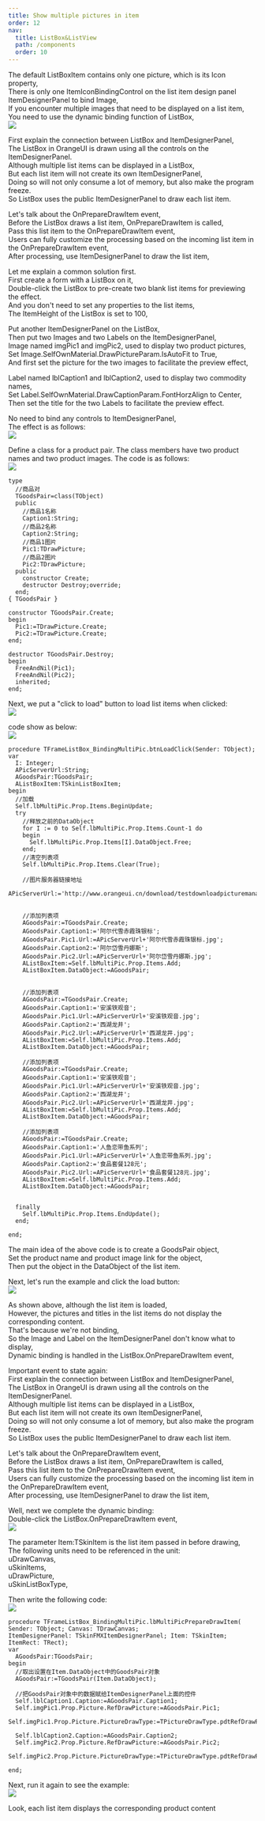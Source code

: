 ```yaml
---
title: Show multiple pictures in item
order: 12
nav:
  title: ListBox&ListView
  path: /components
  order: 10
---
```



The default ListBoxItem contains only one picture, which is its Icon property,  
There is only one ItemIconBindingControl on the list item design panel ItemDesignerPanel to bind Image,  
If you encounter multiple images that need to be displayed on a list item,  
You need to use the dynamic binding function of ListBox,  
![](http://www.orangeui.cn/orangeuiblog/OrangeUI/10.16.OrangeUI%E6%8E%A7%E4%BB%B6%E4%BD%BF%E7%94%A8%E8%AF%B4%E6%98%8E(%E5%88%97%E8%A1%A8%E6%A1%86%E6%8E%A7%E4%BB%B6ListBox)(%E7%A4%BA%E4%BE%8B16%20%E4%BD%BF%E7%94%A8%E5%88%97%E8%A1%A8%E9%A1%B9%E8%AE%BE%E8%AE%A1%E9%9D%A2%E6%9D%BF%20%E5%8A%A8%E6%80%81%E7%BB%91%E5%AE%9A%E5%A4%9A%E4%B8%AA%E5%9B%BE%E7%89%87).files/image019.png)


First explain the connection between ListBox and ItemDesignerPanel,  
The ListBox in OrangeUI is drawn using all the controls on the ItemDesignerPanel.  
Although multiple list items can be displayed in a ListBox,  
But each list item will not create its own ItemDesignerPanel,  
Doing so will not only consume a lot of memory, but also make the program freeze.  
So ListBox uses the public ItemDesignerPanel to draw each list item.  
 
Let's talk about the OnPrepareDrawItem event,  
Before the ListBox draws a list item, OnPrepareDrawItem is called,  
Pass this list item to the OnPrepareDrawItem event,  
Users can fully customize the processing based on the incoming list item in the OnPrepareDrawItem event,  
After processing, use ItemDesignerPanel to draw the list item,  
 
 
Let me explain a common solution first.  
First create a form with a ListBox on it,  
Double-click the ListBox to pre-create two blank list items for previewing the effect.  
And you don't need to set any properties to the list items,  
The ItemHeight of the ListBox is set to 100,  
 
Put another ItemDesignerPanel on the ListBox,  
Then put two Images and two Labels on the ItemDesignerPanel,  
Image named imgPic1 and imgPic2, used to display two product pictures,  
Set Image.SelfOwnMaterial.DrawPictureParam.IsAutoFit to True,  
And first set the picture for the two images to facilitate the preview effect,  
   
Label named lblCaption1 and lblCaption2, used to display two commodity names,  
Set Label.SelfOwnMaterial.DrawCaptionParam.FontHorzAlign to Center,  
Then set the title for the two Labels to facilitate the preview effect.  
 
No need to bind any controls to ItemDesignerPanel,  
The effect is as follows:  
![](http://www.orangeui.cn/orangeuiblog/OrangeUI/10.16.OrangeUI%E6%8E%A7%E4%BB%B6%E4%BD%BF%E7%94%A8%E8%AF%B4%E6%98%8E(%E5%88%97%E8%A1%A8%E6%A1%86%E6%8E%A7%E4%BB%B6ListBox)(%E7%A4%BA%E4%BE%8B16%20%E4%BD%BF%E7%94%A8%E5%88%97%E8%A1%A8%E9%A1%B9%E8%AE%BE%E8%AE%A1%E9%9D%A2%E6%9D%BF%20%E5%8A%A8%E6%80%81%E7%BB%91%E5%AE%9A%E5%A4%9A%E4%B8%AA%E5%9B%BE%E7%89%87).files/image001.png)


 
Define a class for a product pair. The class members have two product names and two product images. The code is as follows:  
![](http://www.orangeui.cn/orangeuiblog/OrangeUI/10.16.OrangeUI%E6%8E%A7%E4%BB%B6%E4%BD%BF%E7%94%A8%E8%AF%B4%E6%98%8E(%E5%88%97%E8%A1%A8%E6%A1%86%E6%8E%A7%E4%BB%B6ListBox)(%E7%A4%BA%E4%BE%8B16%20%E4%BD%BF%E7%94%A8%E5%88%97%E8%A1%A8%E9%A1%B9%E8%AE%BE%E8%AE%A1%E9%9D%A2%E6%9D%BF%20%E5%8A%A8%E6%80%81%E7%BB%91%E5%AE%9A%E5%A4%9A%E4%B8%AA%E5%9B%BE%E7%89%87).files/image003.png)

````delphi | pure
type
  //商品对
  TGoodsPair=class(TObject)
  public
    //商品1名称
    Caption1:String;
    //商品2名称
    Caption2:String;
    //商品1图片
    Pic1:TDrawPicture;
    //商品2图片
    Pic2:TDrawPicture;
  public
    constructor Create;
    destructor Destroy;override;
  end;
{ TGoodsPair }
 
constructor TGoodsPair.Create;
begin
  Pic1:=TDrawPicture.Create;
  Pic2:=TDrawPicture.Create;
end;
 
destructor TGoodsPair.Destroy;
begin
  FreeAndNil(Pic1);
  FreeAndNil(Pic2);
  inherited;
end;
```` 

Next, we put a "click to load" button to load list items when clicked:  
![](http://www.orangeui.cn/orangeuiblog/OrangeUI/10.16.OrangeUI%E6%8E%A7%E4%BB%B6%E4%BD%BF%E7%94%A8%E8%AF%B4%E6%98%8E(%E5%88%97%E8%A1%A8%E6%A1%86%E6%8E%A7%E4%BB%B6ListBox)(%E7%A4%BA%E4%BE%8B16%20%E4%BD%BF%E7%94%A8%E5%88%97%E8%A1%A8%E9%A1%B9%E8%AE%BE%E8%AE%A1%E9%9D%A2%E6%9D%BF%20%E5%8A%A8%E6%80%81%E7%BB%91%E5%AE%9A%E5%A4%9A%E4%B8%AA%E5%9B%BE%E7%89%87).files/image007.png)


code show as below:    
![](http://www.orangeui.cn/orangeuiblog/OrangeUI/10.16.OrangeUI%E6%8E%A7%E4%BB%B6%E4%BD%BF%E7%94%A8%E8%AF%B4%E6%98%8E(%E5%88%97%E8%A1%A8%E6%A1%86%E6%8E%A7%E4%BB%B6ListBox)(%E7%A4%BA%E4%BE%8B16%20%E4%BD%BF%E7%94%A8%E5%88%97%E8%A1%A8%E9%A1%B9%E8%AE%BE%E8%AE%A1%E9%9D%A2%E6%9D%BF%20%E5%8A%A8%E6%80%81%E7%BB%91%E5%AE%9A%E5%A4%9A%E4%B8%AA%E5%9B%BE%E7%89%87).files/image009.png)


````delphi | pure
procedure TFrameListBox_BindingMultiPic.btnLoadClick(Sender: TObject);
var
  I: Integer;
  APicServerUrl:String;
  AGoodsPair:TGoodsPair;
  AListBoxItem:TSkinListBoxItem;
begin
  //加载
  Self.lbMultiPic.Prop.Items.BeginUpdate;
  try
    //释放之前的DataObject
    for I := 0 to Self.lbMultiPic.Prop.Items.Count-1 do
    begin
      Self.lbMultiPic.Prop.Items[I].DataObject.Free;
    end;
    //清空列表项
    Self.lbMultiPic.Prop.Items.Clear(True);
    
    //图片服务器链接地址
    APicServerUrl:='http://www.orangeui.cn/download/testdownloadpicturemanager/mobileposthumbpic/';
    
    
    //添加列表项
    AGoodsPair:=TGoodsPair.Create;
    AGoodsPair.Caption1:='阿尔代雪赤霞珠银标';
    AGoodsPair.Pic1.Url:=APicServerUrl+'阿尔代雪赤霞珠银标.jpg';
    AGoodsPair.Caption2:='阿尔岱雪丹娜斯';
    AGoodsPair.Pic2.Url:=APicServerUrl+'阿尔岱雪丹娜斯.jpg';
    AListBoxItem:=Self.lbMultiPic.Prop.Items.Add;
    AListBoxItem.DataObject:=AGoodsPair;
    
    
    //添加列表项
    AGoodsPair:=TGoodsPair.Create;
    AGoodsPair.Caption1:='安溪铁观音';
    AGoodsPair.Pic1.Url:=APicServerUrl+'安溪铁观音.jpg';
    AGoodsPair.Caption2:='西湖龙井';
    AGoodsPair.Pic2.Url:=APicServerUrl+'西湖龙井.jpg';
    AListBoxItem:=Self.lbMultiPic.Prop.Items.Add;
    AListBoxItem.DataObject:=AGoodsPair;
    
    //添加列表项
    AGoodsPair:=TGoodsPair.Create;
    AGoodsPair.Caption1:='安溪铁观音';
    AGoodsPair.Pic1.Url:=APicServerUrl+'安溪铁观音.jpg';
    AGoodsPair.Caption2:='西湖龙井';
    AGoodsPair.Pic2.Url:=APicServerUrl+'西湖龙井.jpg';
    AListBoxItem:=Self.lbMultiPic.Prop.Items.Add;
    AListBoxItem.DataObject:=AGoodsPair;
    
    //添加列表项
    AGoodsPair:=TGoodsPair.Create;
    AGoodsPair.Caption1:='人鱼恋带鱼系列';
    AGoodsPair.Pic1.Url:=APicServerUrl+'人鱼恋带鱼系列.jpg';
    AGoodsPair.Caption2:='食品套餐128元';
    AGoodsPair.Pic2.Url:=APicServerUrl+'食品套餐128元.jpg';
    AListBoxItem:=Self.lbMultiPic.Prop.Items.Add;
    AListBoxItem.DataObject:=AGoodsPair;
    
  
  finally
    Self.lbMultiPic.Prop.Items.EndUpdate();
  end;
  
end;
````

The main idea of ​​the above code is to create a GoodsPair object,  
Set the product name and product image link for the object,  
Then put the object in the DataObject of the list item.  
 
 
 
Next, let's run the example and click the load button:  
![](http://www.orangeui.cn/orangeuiblog/OrangeUI/10.16.OrangeUI%E6%8E%A7%E4%BB%B6%E4%BD%BF%E7%94%A8%E8%AF%B4%E6%98%8E(%E5%88%97%E8%A1%A8%E6%A1%86%E6%8E%A7%E4%BB%B6ListBox)(%E7%A4%BA%E4%BE%8B16%20%E4%BD%BF%E7%94%A8%E5%88%97%E8%A1%A8%E9%A1%B9%E8%AE%BE%E8%AE%A1%E9%9D%A2%E6%9D%BF%20%E5%8A%A8%E6%80%81%E7%BB%91%E5%AE%9A%E5%A4%9A%E4%B8%AA%E5%9B%BE%E7%89%87).files/image013.png)


As shown above, although the list item is loaded,  
However, the pictures and titles in the list items do not display the corresponding content.  
That's because we're not binding,  
So the Image and Label on the ItemDesignerPanel don't know what to display,  
Dynamic binding is handled in the ListBox.OnPrepareDrawItem event,  
 
Important event to state again:  
First explain the connection between ListBox and ItemDesignerPanel,  
The ListBox in OrangeUI is drawn using all the controls on the ItemDesignerPanel.  
Although multiple list items can be displayed in a ListBox,  
But each list item will not create its own ItemDesignerPanel,  
Doing so will not only consume a lot of memory, but also make the program freeze.  
So ListBox uses the public ItemDesignerPanel to draw each list item.  
 
Let's talk about the OnPrepareDrawItem event,  
Before the ListBox draws a list item, OnPrepareDrawItem is called,  
Pass this list item to the OnPrepareDrawItem event,  
Users can fully customize the processing based on the incoming list item in the OnPrepareDrawItem event,  
After processing, use ItemDesignerPanel to draw the list item,  
 
Well, next we complete the dynamic binding:  
Double-click the ListBox.OnPrepareDrawItem event,  
![](http://www.orangeui.cn/orangeuiblog/OrangeUI/10.16.OrangeUI%E6%8E%A7%E4%BB%B6%E4%BD%BF%E7%94%A8%E8%AF%B4%E6%98%8E(%E5%88%97%E8%A1%A8%E6%A1%86%E6%8E%A7%E4%BB%B6ListBox)(%E7%A4%BA%E4%BE%8B16%20%E4%BD%BF%E7%94%A8%E5%88%97%E8%A1%A8%E9%A1%B9%E8%AE%BE%E8%AE%A1%E9%9D%A2%E6%9D%BF%20%E5%8A%A8%E6%80%81%E7%BB%91%E5%AE%9A%E5%A4%9A%E4%B8%AA%E5%9B%BE%E7%89%87).files/image015.png)


The parameter Item:TSkinItem is the list item passed in before drawing,  
The following units need to be referenced in the unit:  
uDrawCanvas,  
uSkinItems,  
uDrawPicture,  
uSkinListBoxType,  
 
Then write the following code:  
![](http://www.orangeui.cn/orangeuiblog/OrangeUI/10.16.OrangeUI%E6%8E%A7%E4%BB%B6%E4%BD%BF%E7%94%A8%E8%AF%B4%E6%98%8E(%E5%88%97%E8%A1%A8%E6%A1%86%E6%8E%A7%E4%BB%B6ListBox)(%E7%A4%BA%E4%BE%8B16%20%E4%BD%BF%E7%94%A8%E5%88%97%E8%A1%A8%E9%A1%B9%E8%AE%BE%E8%AE%A1%E9%9D%A2%E6%9D%BF%20%E5%8A%A8%E6%80%81%E7%BB%91%E5%AE%9A%E5%A4%9A%E4%B8%AA%E5%9B%BE%E7%89%87).files/image017.png)

````delphi | pure
procedure TFrameListBox_BindingMultiPic.lbMultiPicPrepareDrawItem(
Sender: TObject; Canvas: TDrawCanvas;
ItemDesignerPanel: TSkinFMXItemDesignerPanel; Item: TSkinItem;
ItemRect: TRect);
var
  AGoodsPair:TGoodsPair;
begin
  //取出设置在Item.DataObject中的GoodsPair对象
  AGoodsPair:=TGoodsPair(Item.DataObject);
  
  //把GoodsPair对象中的数据赋给ItemDesignerPanel上面的控件
  Self.lblCaption1.Caption:=AGoodsPair.Caption1;
  Self.imgPic1.Prop.Picture.RefDrawPicture:=AGoodsPair.Pic1;
  Self.imgPic1.Prop.Picture.PictureDrawType:=TPictureDrawType.pdtRefDrawPicture;
  
  Self.lblCaption2.Caption:=AGoodsPair.Caption2;
  Self.imgPic2.Prop.Picture.RefDrawPicture:=AGoodsPair.Pic2;
  Self.imgPic2.Prop.Picture.PictureDrawType:=TPictureDrawType.pdtRefDrawPicture;
  
end;
````


Next, run it again to see the example:  
![](http://www.orangeui.cn/orangeuiblog/OrangeUI/10.16.OrangeUI%E6%8E%A7%E4%BB%B6%E4%BD%BF%E7%94%A8%E8%AF%B4%E6%98%8E(%E5%88%97%E8%A1%A8%E6%A1%86%E6%8E%A7%E4%BB%B6ListBox)(%E7%A4%BA%E4%BE%8B16%20%E4%BD%BF%E7%94%A8%E5%88%97%E8%A1%A8%E9%A1%B9%E8%AE%BE%E8%AE%A1%E9%9D%A2%E6%9D%BF%20%E5%8A%A8%E6%80%81%E7%BB%91%E5%AE%9A%E5%A4%9A%E4%B8%AA%E5%9B%BE%E7%89%87).files/image019.png)


Look, each list item displays the corresponding product content  

